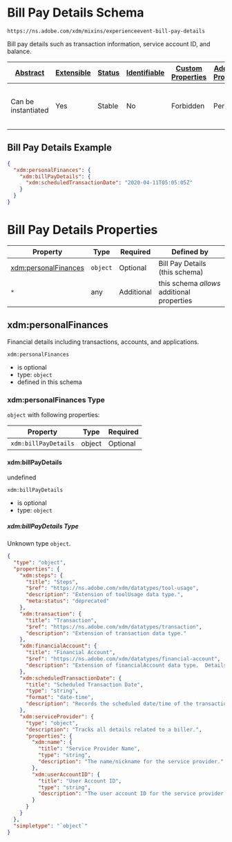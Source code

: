 
# Bill Pay Details Schema

```
https://ns.adobe.com/xdm/mixins/experienceevent-bill-pay-details
```

Bill pay details such as transaction information, service account ID, and balance.

| [Abstract](../../../../abstract.md) | [Extensible](../../../../extensions.md) | [Status](../../../../status.md) | [Identifiable](../../../../id.md) | [Custom Properties](../../../../extensions.md) | [Additional Properties](../../../../extensions.md) | Defined In |
|-------------------------------------|-----------------------------------------|---------------------------------|-----------------------------------|------------------------------------------------|----------------------------------------------------|------------|
| Can be instantiated | Yes | Stable | No | Forbidden | Permitted | [mixins/experience-event/industry-verticals/experienceevent-bill-pay-details.schema.json](mixins/experience-event/industry-verticals/experienceevent-bill-pay-details.schema.json) |

## Bill Pay Details Example
```json
{
  "xdm:personalFinances": {
    "xdm:billPayDetails": {
      "xdm:scheduledTransactionDate": "2020-04-11T05:05:05Z"
    }
  }
}
```

# Bill Pay Details Properties

| Property | Type | Required | Defined by |
|----------|------|----------|------------|
| [xdm:personalFinances](#xdmpersonalfinances) | `object` | Optional | Bill Pay Details (this schema) |
| `*` | any | Additional | this schema *allows* additional properties |

## xdm:personalFinances

Financial details including transactions, accounts, and applications.

`xdm:personalFinances`
* is optional
* type: `object`
* defined in this schema

### xdm:personalFinances Type


`object` with following properties:


| Property | Type | Required |
|----------|------|----------|
| `xdm:billPayDetails`| object | Optional |



#### xdm:billPayDetails

undefined

`xdm:billPayDetails`
* is optional
* type: `object`

##### xdm:billPayDetails Type

Unknown type `object`.

```json
{
  "type": "object",
  "properties": {
    "xdm:steps": {
      "title": "Steps",
      "$ref": "https://ns.adobe.com/xdm/datatypes/tool-usage",
      "description": "Extension of toolUsage data type.",
      "meta:status": "deprecated"
    },
    "xdm:transaction": {
      "title": "Transaction",
      "$ref": "https://ns.adobe.com/xdm/datatypes/transaction",
      "description": "Extension of transaction data type."
    },
    "xdm:financialAccount": {
      "title": "Financial Account",
      "$ref": "https://ns.adobe.com/xdm/datatypes/financial-account",
      "description": "Extension of financialAccount data type.  Details the account to which the balance is being transferred."
    },
    "xdm:scheduledTransactionDate": {
      "title": "Scheduled Transaction Date",
      "type": "string",
      "format": "date-time",
      "description": "Records the scheduled date/time of the transaction."
    },
    "xdm:serviceProvider": {
      "type": "object",
      "description": "Tracks all details related to a biller.",
      "properties": {
        "xdm:name": {
          "title": "Service Provider Name",
          "type": "string",
          "description": "The name/nickname for the service provider."
        },
        "xdm:userAccountID": {
          "title": "User Account ID",
          "type": "string",
          "description": "The user account ID for the service provider."
        }
      }
    }
  },
  "simpletype": "`object`"
}
```










